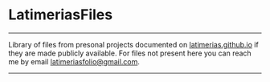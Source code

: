 # LatimeriasFiles

---

Library of files from presonal projects documented on [latimerias.github.io](https://latimerias.github.io/portfolio) if they are made publicly available.
For files not present here you can reach me by email latimeriasfolio@gmail.com.

---






